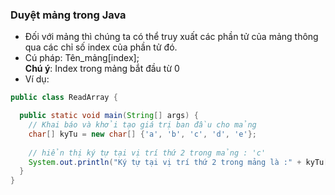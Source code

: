 ### Duyệt mảng trong Java
- Đối với mảng thì chúng ta có thể truy xuất các phần tử của mảng thông qua các chỉ số index của phần tử đó.
- Cú pháp: Tên_mảng[index]; \
  **Chú ý**: Index trong mảng bắt đầu từ 0
- Ví dụ:
```java
public class ReadArray {

  public static void main(String[] args) {
    // Khai báo và khởi tạo giá trị ban đầu cho mảng
    char[] kyTu = new char[] {'a', 'b', 'c', 'd', 'e'};
    
    // hiển thị ký tự tại vị trí thứ 2 trong mảng : 'c'
    System.out.println("Ký tự tại vị trí thứ 2 trong mảng là :" + kyTu[2]);
  }
}
```
